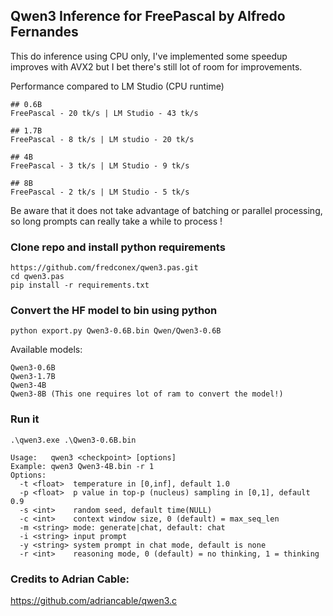 ## Qwen3 Inference for FreePascal by Alfredo Fernandes

This do inference using CPU only, I've implemented some speedup improves with AVX2 but I bet there's still lot of room for improvements.

Performance compared to LM Studio (CPU runtime)  
```
## 0.6B
FreePascal - 20 tk/s | LM Studio - 43 tk/s  

## 1.7B
FreePascal - 8 tk/s | LM studio - 20 tk/s

## 4B
FreePascal - 3 tk/s | LM Studio - 9 tk/s

## 8B
FreePascal - 2 tk/s | LM Studio - 5 tk/s
```

Be aware that it does not take advantage of batching or parallel processing, so long prompts can really take a while to process !

### Clone repo and install python requirements
```
https://github.com/fredconex/qwen3.pas.git
cd qwen3.pas
pip install -r requirements.txt
```

### Convert the HF model to bin using python
```
python export.py Qwen3-0.6B.bin Qwen/Qwen3-0.6B
```
Available models:  
```
Qwen3-0.6B  
Qwen3-1.7B  
Qwen3-4B  
Qwen3-8B (This one requires lot of ram to convert the model!)
```

### Run it
```
.\qwen3.exe .\Qwen3-0.6B.bin
```
```
Usage:   qwen3 <checkpoint> [options]
Example: qwen3 Qwen3-4B.bin -r 1
Options:
  -t <float>  temperature in [0,inf], default 1.0
  -p <float>  p value in top-p (nucleus) sampling in [0,1], default 0.9
  -s <int>    random seed, default time(NULL)
  -c <int>    context window size, 0 (default) = max_seq_len
  -m <string> mode: generate|chat, default: chat
  -i <string> input prompt
  -y <string> system prompt in chat mode, default is none
  -r <int>    reasoning mode, 0 (default) = no thinking, 1 = thinking
```

### Credits to Adrian Cable:  
https://github.com/adriancable/qwen3.c
